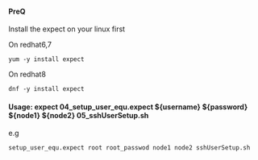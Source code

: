 
#### PreQ

Install the expect on your linux first

On redhat6,7
```
yum -y install expect
```

On redhat8
```
dnf -y install expect
```

#### Usage: expect 04_setup_user_equ.expect ${username} ${password} ${node1} ${node2} 05_sshUserSetup.sh
e.g
```
setup_user_equ.expect root root_passwod node1 node2 sshUserSetup.sh

```
